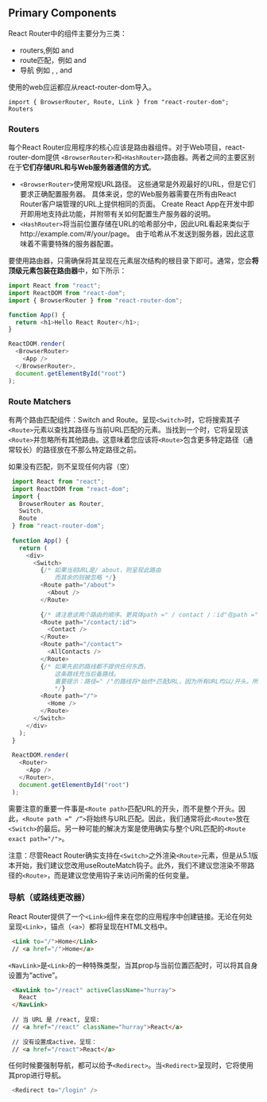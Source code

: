 ##  Primary Components

React Router中的组件主要分为三类：
      
   -    routers,例如  <BrowserRouter> and <HashRouter>
   -    route匹配，例如  <Route> and <Switch>
   -    导航  例如  <Link>, <NavLink>, and <Redirect>
   
使用的web应运都应从react-router-dom导入。

    import { BrowserRouter, Route, Link } from "react-router-dom";
    Routers

### Routers

   每个React Router应用程序的核心应该是路由器组件。对于Web项目，react-router-dom提供 `<BrowserRouter>`和`<HashRouter>`路由器。两者之间的主要区别在于**它们存储URL和与Web服务器通信的方式**。

   -    `<BrowserRouter>`使用常规URL路径。
        这些通常是外观最好的URL，但是它们要求正确配置服务器。
        具体来说，您的Web服务器需要在所有由React Router客户端管理的URL上提供相同的页面。
        Create React App在开发中即开即用地支持此功能，并附带有关如何配置生产服务器的说明。
   -    `<HashRouter>`将当前位置存储在URL的哈希部分中，因此URL看起来类似于http://example.com/#/your/page。
        由于哈希从不发送到服务器，因此这意味着不需要特殊的服务器配置。
        
   要使用路由器，只需确保将其呈现在元素层次结构的根目录下即可。通常，您会**将顶级<App>元素包装在路由器**中，如下所示：        
   
   ```js
   import React from "react";
   import ReactDOM from "react-dom";
   import { BrowserRouter } from "react-router-dom";
   
   function App() {
     return <h1>Hello React Router</h1>;
   }
   
   ReactDOM.render(
     <BrowserRouter>
       <App />
     </BrowserRouter>,
     document.getElementById("root")
   );
   ```
### Route Matchers

  有两个路由匹配组件：Switch and Route。呈现`<Switch>`时，它将搜索其子`<Route>`元素以查找其路径与当前URL匹配的元素。当找到一个时，它将呈现该`<Route>`并忽略所有其他路由。这意味着您应该将`<Route>`包含更多特定路径（通常较长）的路径放在不那么特定路径之前。
  
  如果没有<Route>匹配，则<Switch>不呈现任何内容（空）

   ```js
    import React from "react";
    import ReactDOM from "react-dom";
    import {
      BrowserRouter as Router,
      Switch,
      Route
    } from "react-router-dom";
    
    function App() {
      return (
        <div>
          <Switch>
            {/* 如果当前URL是/ about，则呈现此路由
                而其余的则被忽略 */}
            <Route path="/about">
              <About />
            </Route>
    
            {/* 请注意这两个路由的顺序。更具体path =" / contact /：id"在path =" / contact"之前，因此查看单个联系人时，路线将呈现 */}
            <Route path="/contact/:id">
              <Contact />
            </Route>
            <Route path="/contact">
              <AllContacts />
            </Route>
            {/* 如果先前的路线都不提供任何东西，
                这条路线充当后备路线。
                重要提示：路径=" /"的路线将*始终*匹配URL，因为所有URL均以/开头。所以那是为什么我们把这一切放在最后
                */}
            <Route path="/">
              <Home />
            </Route>
          </Switch>
        </div>
      );
    }
    
    ReactDOM.render(
      <Router>
        <App />
      </Router>,
      document.getElementById("root")
    );
   ```
   需要注意的重要一件事是`<Route path>`匹配URL的开头，而不是整个开头。因此，`<Route path =“ /”>`将始终与URL匹配。因此，我们通常将此`<Route>`放在`<Switch>`的最后。另一种可能的解决方案是使用确实与整个URL匹配的`<Route exact path="/">`。

   注意：尽管React Router确实支持在`<Switch>`之外渲染`<Route>`元素，但是从5.1版本开始，我们建议您改用useRouteMatch钩子。此外，我们不建议您渲染不带路径的`<Route>`，而是建议您使用钩子来访问所需的任何变量。
### 导航（或路线更改器）
   React Router提供了一个`<Link>`组件来在您的应用程序中创建链接。无论在何处呈现`<Link>`，锚点（`<a>`）都将呈现在HTML文档中。
   ```html
    <Link to="/">Home</Link>
    // <a href="/">Home</a>
```
   `<NavLink>`是`<Link>`的一种特殊类型，当其prop与当前位置匹配时，可以将其自身设置为“active”。
   ```html
    <NavLink to="/react" activeClassName="hurray">
      React
    </NavLink>
    
    // 当 URL 是 /react, 呈现:
    // <a href="/react" className="hurray">React</a>
    
    // 没有设置成active，呈现：
    // <a href="/react">React</a>
```
   任何时候要强制导航，都可以给予`<Redirect>`。当`<Redirect>`呈现时，它将使用其prop进行导航。
   
   ```js
    <Redirect to="/login" />
   ```
